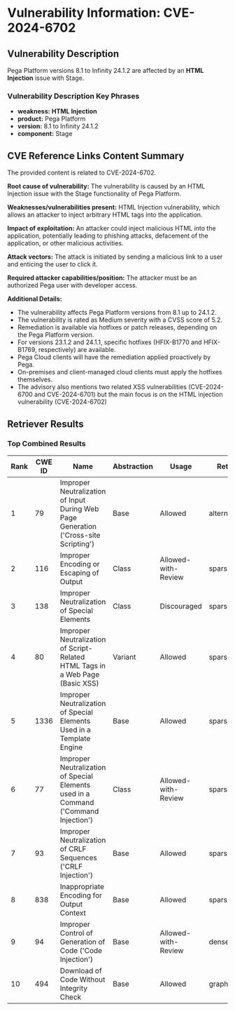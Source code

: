 # Vulnerability Information: CVE-2024-6702

## Vulnerability Description
Pega Platform versions 8.1 to Infinity 24.1.2 are affected by an **HTML Injection** issue with Stage.

### Vulnerability Description Key Phrases
- **weakness:** **HTML Injection**
- **product:** Pega Platform
- **version:** 8.1 to Infinity 24.1.2
- **component:** Stage

## CVE Reference Links Content Summary
The provided content is related to CVE-2024-6702.

**Root cause of vulnerability:**
The vulnerability is caused by an HTML Injection issue with the Stage functionality of Pega Platform.

**Weaknesses/vulnerabilities present:**
HTML Injection vulnerability, which allows an attacker to inject arbitrary HTML tags into the application.

**Impact of exploitation:**
An attacker could inject malicious HTML into the application, potentially leading to phishing attacks, defacement of the application, or other malicious activities.

**Attack vectors:**
The attack is initiated by sending a malicious link to a user and enticing the user to click it.

**Required attacker capabilities/position:**
The attacker must be an authorized Pega user with developer access.

**Additional Details:**

*   The vulnerability affects Pega Platform versions from 8.1 up to 24.1.2.
*   The vulnerability is rated as Medium severity with a CVSS score of 5.2.
*   Remediation is available via hotfixes or patch releases, depending on the Pega Platform version.
*   For versions 23.1.2 and 24.1.1, specific hotfixes (HFIX-B1770 and HFIX-B1769, respectively) are available.
*   Pega Cloud clients will have the remediation applied proactively by Pega.
*   On-premises and client-managed cloud clients must apply the hotfixes themselves.
*   The advisory also mentions two related XSS vulnerabilities (CVE-2024-6700 and CVE-2024-6701) but the main focus is on the HTML injection vulnerability (CVE-2024-6702)

## Retriever Results

### Top Combined Results

| Rank | CWE ID | Name | Abstraction | Usage  | Retrievers | Individual Scores |
|------|--------|------|-------------|-------|------------|-------------------|
| 1 | 79 | Improper Neutralization of Input During Web Page Generation ('Cross-site Scripting') | Base | Allowed | alternate_terms | 1.000 |
| 2 | 116 | Improper Encoding or Escaping of Output | Class | Allowed-with-Review | sparse | 0.114 |
| 3 | 138 | Improper Neutralization of Special Elements | Class | Discouraged | sparse | 0.112 |
| 4 | 80 | Improper Neutralization of Script-Related HTML Tags in a Web Page (Basic XSS) | Variant | Allowed | sparse | 0.111 |
| 5 | 1336 | Improper Neutralization of Special Elements Used in a Template Engine | Base | Allowed | sparse | 0.108 |
| 6 | 77 | Improper Neutralization of Special Elements used in a Command ('Command Injection') | Class | Allowed-with-Review | sparse | 0.103 |
| 7 | 93 | Improper Neutralization of CRLF Sequences ('CRLF Injection') | Base | Allowed | sparse | 0.103 |
| 8 | 838 | Inappropriate Encoding for Output Context | Base | Allowed | sparse | 0.102 |
| 9 | 94 | Improper Control of Generation of Code ('Code Injection') | Base | Allowed-with-Review | dense | 0.542 |
| 10 | 494 | Download of Code Without Integrity Check | Base | Allowed | graph | 0.002 |

